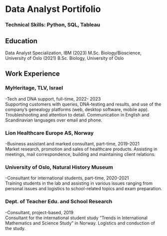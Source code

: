# Data Analyst Portifolio 

### Technical Skills: Python, SQL, Tableau

## Education
  Data Analyst Specialization, IBM (2023)
  M.Sc. Biology/Bioscience, University of Oslo (2021)
  B.Sc. Biology, University of Oslo 
 

## Work Experience

### MyHeritage, TLV, Israel 
-Tech and DNA support, full-time, 2022- 2023                                                                                                   
Supporting customers with queries, DNA-testing and results, and use of the company’s genealogy platforms (web, desktop software, mobile app). 
Troubleshooting and attention to detail. Communication in English and Scandinavian languages over email and phone.  

### Lion Healthcare Europe AS, Norway 
-Business assistant and marked consultant, part-time, 2019-2021                                                                      
Market research, promotion and sales of healthcare products. 
Assisting in meetings, mail correspondence, building and maintaining client relations. 

### University of Oslo, Natural History Museum
-Consultant for international students, part-time, 2020-2021                                                                                
Training students in the lab and assisting in various issues ranging from personal issues and logistics to school-related topics and exam preparation. 
 
### Dept. of Teacher Edu. and School Research
-Consultant, project-based, 2019       
Consultant for the international student study “Trends in International Mathematics and Science Study” in Norway. Logistics and conduction of the study. 
